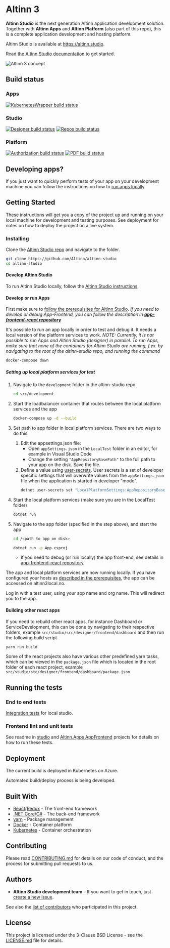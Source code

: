 # Altinn 3

**Altinn Studio** is the next generation Altinn application development solution.
Together with **Altinn Apps** and **Altinn Platform** (also part of this repo), this is a complete application development and hosting platform.

Altinn Studio is available at <https://altinn.studio>.

Read [the Altinn Studio documentation](https://docs.altinn.studio/) to get started.

![Altinn 3 concept](https://docs.altinn.studio/community/about/concept3.svg 'Altinn 3 - Concept')

## Build status

### Apps

[![KubernetesWrapper build status](https://dev.azure.com/brreg/altinn-studio/_apis/build/status/altinn-apps/altinn-kuberneteswrapper-build-master?label=apps/kuberneteswrapper)](https://dev.azure.com/brreg/altinn-studio/_build/latest?definitionId=88)

### Studio

[![Designer build status](https://dev.azure.com/brreg/altinn-studio/_apis/build/status/altinn-studio/designer-master?label=studio/designer)](https://dev.azure.com/brreg/altinn-studio/_build/latest?definitionId=18)
[![Repos build status](https://dev.azure.com/brreg/altinn-studio/_apis/build/status/altinn-studio/repositories-master?label=studio/repos)](https://dev.azure.com/brreg/altinn-studio/_build/latest?definitionId=28)

### Platform

[![Authorization build status](https://dev.azure.com/brreg/altinn-studio/_apis/build/status/altinn-platform/authorization-master?label=platform/authorization)](https://dev.azure.com/brreg/altinn-studio/_build/latest?definitionId=43)
[![PDF build status](https://dev.azure.com/brreg/altinn-studio/_apis/build/status/altinn-platform/pdf-master?label=platform/pdf)](https://dev.azure.com/brreg/altinn-studio/_build/latest?definitionId=66)

## Developing apps?

If you just want to quickly perform tests of your app on your development machine you can follow the instructions on how to [run apps locally](LOCALAPP.md).

## Getting Started

These instructions will get you a copy of the project up and running on your local machine for development and testing purposes.
See deployment for notes on how to deploy the project on a live system.

### Installing

Clone the [Altinn Studio repo](https://github.com/Altinn/altinn-studio) and navigate to the folder.

```bash
git clone https://github.com/Altinn/altinn-studio
cd altinn-studio
```

#### Develop Altinn Studio

To run Altinn Studio locally, follow the [Altinn Studio instructions](/src/studio/README.md).

#### Develop or run Apps

First make sure to [follow the prerequisites for Altinn Studio](/src/studio/README.md#prerequisites).
_If you need to develop or debug App-Frontend, you can follow the description in **[app-frontend-react repository](https://github.com/Altinn/app-frontend-react#developing-app-frontend)**_

It's possible to run an app locally in order to test and debug it. It needs a local version of the platform services to work.
_NOTE: Currently, it is not possible to run Apps and Altinn Studio (designer) in parallel. To run Apps, make sure that none of the containers for Altinn Studio are running, f.ex. by navigating to the root of the altinn-studio repo, and running the command_

```bash
docker-compose down
```

##### Setting up local platform services for test

1. Navigate to the `development` folder in the altinn-studio repo

   ```bash
   cd src/development
   ```

2. Start the loadbalancer container that routes between the local platform services and the app

   ```bash
   docker-compose up -d --build
   ```

3. Set path to app folder in local platform services. There are two ways to do this:

   1. Edit the appsettings.json file:
      - Open `appSettings.json` in the `LocalTest` folder in an editor, for example in Visual Studio Code
      - Change the setting `"AppRepsitoryBasePath"` to the full path to your app on the disk. Save the file.
   2. Define a value using [user-secrets](https://docs.microsoft.com/en-us/aspnet/core/security/app-secrets?view=aspnetcore-6.0&tabs=windows#set-a-secret). User secrets is a set of developer specific settings that will overwrite values from the `appSettings.json` file when the application is started in developer "mode".
      ```bash
      dotnet user-secrets set "LocalPlatformSettings:AppRepositoryBasePath" "C:\Repos"
      ```

4. Start the local platform services (make sure you are in the LocalTest folder)

   ```bash
   dotnet run
   ```

5. Navigate to the app folder (specified in the step above), and start the app

   ```bash
   cd /<path to app on disk>
   ```

   ```bash
   dotnet run -p App.csproj
   ```

   - If you need to debug (or run locally) the app front-end, see details in [app-frontend-react repository](https://github.com/Altinn/app-frontend-react#developing-app-frontend)

The app and local platform services are now running locally.
If you have configured your hosts as [described in the prerequisites](/src/studio/README.md#prerequisites), the app can be accessed on altinn3local.no.

Log in with a test user, using your app name and org name. This will redirect you to the app.

#### Building other react apps

If you need to rebuild other react apps, for instance Dashboard or ServiceDevelopment, this can be done by navigating to their respective folders, example `src/studio/src/designer/frontend/dashboard` and then run the following build script

```bash
yarn run build
```

Some of the react projects also have various other predefined yarn tasks, which can be viewed in the `package.json` file which is located in the root folder of each react project, example `src/studio/stc/designer/frontend/dashboard/package.json`

## Running the tests

### End to end tests

[Integration tests](https://github.com/Altinn/altinn-studio/tree/master/src/test/cypress) for local studio.

### Frontend lint and unit tests

See readme in [studio](/src/studio/README.md#running-the-tests) and [Altinn.Apps AppFrontend](/src/Altinn.Apps/AppFrontend/react/README.md#running-the-tests) projects for details on how to run these tests.

## Deployment

The current build is deployed in Kubernetes on Azure.

Automated build/deploy process is being developed.

## Built With

- [React](https://reactjs.org/)/[Redux](https://redux.js.org/) - The front-end framework
- [.NET Core](https://docs.microsoft.com/en-us/dotnet/core/)/[C#](https://docs.microsoft.com/en-us/dotnet/csharp/) - The back-end framework
- [yarn](https://yarnpkg.com/) - Package management
- [Docker](https://www.docker.com/) - Container platform
- [Kubernetes](https://kubernetes.io/) - Container orchestration

## Contributing

Please read [CONTRIBUTING.md](CONTRIBUTING.md) for details on our code of conduct, and the process for submitting pull requests to us.

## Authors

- **Altinn Studio development team** - If you want to get in touch, just [create a new issue](https://github.com/Altinn/altinn-studio/issues/new).

See also the [list of contributors](https://github.com/Altinn/altinn-studio/graphs/contributors) who participated in this project.

## License

This project is licensed under the 3-Clause BSD License - see the [LICENSE.md](LICENSE.md) file for details.
